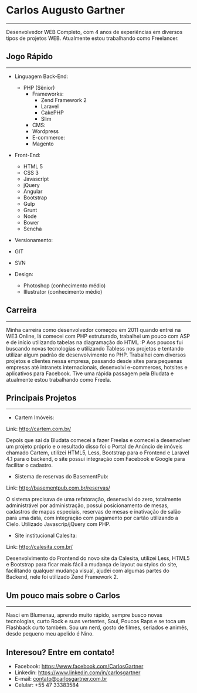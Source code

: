 # Carlos Augusto Gartner
_____

Desenvolvedor WEB Completo, com 4 anos de experiências em diversos tipos de projetos WEB. Atualmente estou trabalhando como Freelancer.

## Jogo Rápido
_____

* Linguagem Back-End:
  * PHP (Sênior)
    * Frameworks:
      * Zend Framework 2
      * Laravel
      * CakePHP
      * Slim
    * CMS:
     * Wordpress
    * E-commerce:
     * Magento

* Front-End:
  * HTML 5
  * CSS 3
  * Javascript
   * jQuery
   * Angular
  * Bootstrap
  * Gulp
  * Grunt
  * Node
  * Bower
  * Sencha

* Versionamento:
 * GIT
 * SVN

* Design:
  * Photoshop (conhecimento médio)
  * Illustrator (conhecimento médio)

## Carreira
_____

Minha carreira como desenvolvedor começou em 2011 quando entrei na WE3 Online, lá comecei com PHP estruturado, trabalhei um pouco com ASP e de início utilizando tabelas na diagramação do HTML :P
Aos poucos fui buscando novas tecnologias e utilizando Tabless nos projetos e tentando utilizar algum padrão de desenvolvimento no PHP. Trabalhei com diversos projetos e clientes nessa empresa, passando desde sites para pequenas empresas até intranets internacionais, desenvolvi e-commerces, hotsites e aplicativos para Facebook. Tive uma rápida passagem pela Bludata e atualmente estou trabalhando como Freela.

## Principais Projetos
_____

* Cartem Imóveis: 

Link: http://cartem.com.br/

Depois que sai da Bludata comecei a fazer Freelas e comecei a desenvolver um projeto próprio e o resultado disso foi o Portal de Anúncio de imóveis chamado Cartem, utilizei HTML5, Less, Bootstrap para o Frontend e Laravel 4.1 para o backend, o site possui integração com Facebook e Google para facilitar o cadastro.

* Sistema de reservas do BasementPub: 

Link: http://basementpub.com.br/reservas/

O sistema precisava de uma refatoração, desenvolvi do zero, totalmente administrável por administração, possui posicionamento de mesas, cadastros de mapas especiais, reservas de mesas e inativação de salão para uma data, com integração com pagamento por cartão utilizando a Cielo. Utilizado Javascrip/jQuery com PHP.

* Site institucional Calesita: 

Link: http://calesita.com.br/

Desenvolvimento do Frontend do novo site da Calesita, utilizei Less, HTML5 e Bootstrap para ficar mais fácil a mudança de layout ou stylos do site, facilitando qualquer mudança visual, ajudei com algumas partes do Backend, nele foi utilizado Zend Framework 2.

## Um pouco mais sobre o Carlos
_____

Nasci em Blumenau, aprendo muito rápido, sempre busco novas tecnologias, curto Rock e suas vertentes, Soul, Poucos Raps e se toca um Flashback curto também. Sou um nerd, gosto de filmes, seriados e animês, desde pequeno meu apelido é Nino.

## Interesou? Entre em contato!

* Facebook: https://www.facebook.com/CarlosGartner
* Linkedin: https://www.linkedin.com/in/carlosgartner
* E-mail: contato@carlosgartner.com.br
* Celular: +55 47 33383584


